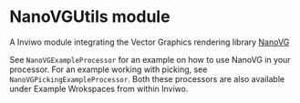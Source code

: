 # NanoVGUtils module

A Inviwo module integrating the Vector Graphics rendering library [NanoVG](https://github.com/memononen/nanovg)

See `NanoVGExampleProcessor` for an example on how to use NanoVG in your processor. For an example working with picking, see `NanoVGPickingExampleProcessor`. Both these processors are also available under Example Wrokspaces from within Inviwo.